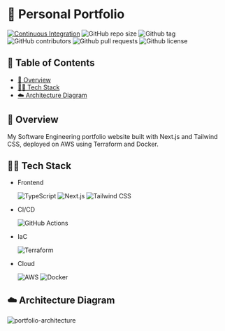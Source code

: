 # 💼 Personal Portfolio

[![Continuous Integration](https://github.com/Axeloooo/Personal-Portfolio/actions/workflows/ci.yml/badge.svg)](https://github.com/Axeloooo/Personal-Portfolio/actions/workflows/ci.yml)
![GitHub repo size](https://img.shields.io/github/repo-size/Axeloooo/Personal-Portfolio?logo=github&color=blue)
![Github tag](https://img.shields.io/github/v/tag/Axeloooo/Personal-Portfolio?logo=github&color=red)
![GitHub contributors](https://img.shields.io/github/contributors/Axeloooo/Personal-Portfolio?logo=github&color=yellow)
![Github pull requests](https://img.shields.io/github/issues-pr/Axeloooo/Personal-Portfolio?logo=github)
![Github license](https://img.shields.io/github/license/Axeloooo/Personal-Portfolio?logo=github&color=orange)

## 📖 Table of Contents

- [🔎 Overview](#-overview)
- [👨‍💻 Tech Stack](#-tech-stack)
- [☁️ Architecture Diagram](#-architecture-diagram)

## 🔎 Overview

My Software Engineering portfolio website built with Next.js and Tailwind CSS, deployed on AWS using Terraform and Docker.

## 👨‍💻 Tech Stack

- Frontend

  ![TypeScript](https://img.shields.io/badge/TypeScript-3178C6.svg?style=for-the-badge&logo=TypeScript&logoColor=white)
  ![Next.js](https://img.shields.io/badge/Next.js-000000.svg?style=for-the-badge&logo=Next.js&logoColor=white)
  ![Tailwind CSS](https://img.shields.io/badge/Tailwind%20CSS-38B2AC.svg?style=for-the-badge&logo=Tailwind%20CSS&logoColor=white)

- CI/CD

  ![GitHub Actions](https://img.shields.io/badge/GitHub%20Actions-2088FF.svg?style=for-the-badge&logo=GitHub%20Actions&logoColor=white)

- IaC

  ![Terraform](https://img.shields.io/badge/Terraform-623CE4.svg?style=for-the-badge&logo=Terraform&logoColor=white)

- Cloud

  ![AWS](https://img.shields.io/badge/Amazon%20AWS-FF9900.svg?style=for-the-badge&logo=Amazon-AWS&logoColor=white)
  ![Docker](https://img.shields.io/badge/Docker-2496ED.svg?style=for-the-badge&logo=Docker&logoColor=white)

## ☁️ Architecture Diagram

![portfolio-architecture](https://github.com/Axeloooo/Personal-Portfolio/assets/106788226/021caa81-8131-449e-9000-915712aecbc2)

